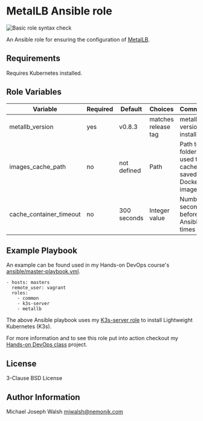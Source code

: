 # MetalLB Ansible role

![Basic role syntax check](https://github.com/nemonik/metallb-role/workflows/Basic%20role%20syntax%20check/badge.svg)

An Ansible role for ensuring the configuration of [MetalLB](https://metallb.universe.tf/).

## Requirements

Requires Kubernetes installed.

## Role Variables

| Variable                | Required | Default               | Choices             | Comments                                         |
|-------------------------|----------|-----------------------|---------------------|--------------------------------------------------|
| metallb_version         | yes      | v0.8.3                | matches release tag | metallb version to install                       |
| images_cache_path       | no       | not defined           | Path                | Path to folder used to cache saved Docker images |            
| cache_container_timeout | no       | 300 seconds           | Integer value       | Number of seconds before Ansible times out       |

## Example Playbook

An example can be found used in my Hands-on DevOps course's [ansible/master-playbook.yml](https://github.com/nemonik/hands-on-DevOps/blob/master/ansible/master-playbook.yml).

```
- hosts: masters
  remote_user: vagrant
  roles:
    - common
    - k3s-server
    - metallb
```

The above Ansible playbook uses my [K3s-server role](https://github.com/nemonik/k3s-server-role) to install Lightweight Kubernetes (K3s).

For more information and to see this role put into action checkout my [Hands-on DevOps class](https://github.com/nemonik/hands-on-DevOps) project.

## License

3-Clause BSD License

## Author Information

Michael Joseph Walsh <mjwalsh@nemonik.com>
